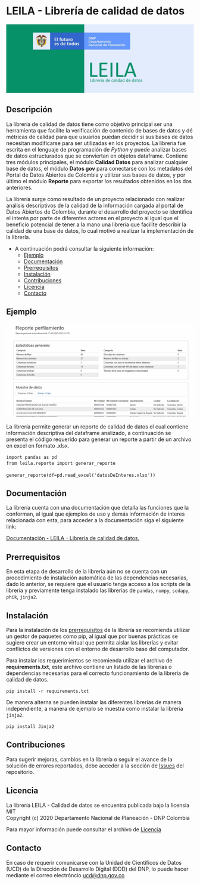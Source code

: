 # LEILA - Librería de calidad de datos

![screenshot](sphinx/source/_static/image/LEILA.jpg "LEILA")

## Descripción

La librería de calidad de datos tiene como objetivo principal ser una herramienta que facilite la verificación de contenido de bases de datos y dé métricas de calidad para que usuarios puedan decidir si sus bases de datos necesitan modificarse para ser utilizadas en los proyectos. La librería fue escrita en el lenguaje de programación de <em>Python</em> y puede analizar bases de datos estructurados que se conviertan en objetos dataframe. Contiene tres módulos principales, el módulo <strong>Calidad Datos</strong> para analizar cualquier base de datos, el módulo <strong>Datos gov</strong> para conectarse con los metadatos del Portal de Datos Abiertos de Colombia y utilizar sus bases de datos, y por último el módulo <strong>Reporte</strong> para exportar los resultados obtenidos en los dos anteriores.

La librería surge como resultado de un proyecto relacionado con realizar análisis descriptivos de la calidad de la información cargada al portal de Datos Abiertos de Colombia, durante el desarrollo del proyecto se identifica el interés por parte de diferentes actores en el proyecto al igual que el beneficio potencial de tener a la mano una librería que facilite describir la calidad de una base de datos, lo cual motivó a realizar la implementación de la librería.

- A continuación podrá consultar la siguiente información:
  - [Ejemplo](#ejemplo)
  - [Documentación](#documentaci%C3%B3n)
  - [Prerrequisitos](#prerrequisitos)
  - [Instalación](#instalaci%C3%B3n)
  - [Contribuciones](#contribuciones)
  - [Licencia](#licencia)
  - [Contacto](#contacto)

## Ejemplo

![screenshot](sphinx/source/_static/image/vista_reporte.gif "Reporte")


La librería permite generar un reporte de calidad de datos el cual contiene información descriptiva del dataframe analizado, a continuación se presenta el código requerido para generar un reporte a partir de un archivo en excel en formato .xlsx.

```
import pandas as pd
from leila.reporte import generar_reporte

generar_reporte(df=pd.read_excel('datosDeInteres.xlsx'))
```

## Documentación

La librería cuenta con una documentación que detalla las funciones que la conforman, al igual que ejemplos de uso y demás información de interes relacionada con esta, para acceder a la documentación siga el siguiente link:

[Documentación - LEILA - Librería de calidad de datos.](https://ucd-dnp.github.io/leila/)

## Prerrequisitos

En esta etapa de desarrollo de la librería aún no se cuenta con un procedimiento de instalación automática de las dependencias necesarias, dado lo anterior, se requiere que el usuario tenga acceso a los scripts de la librería y previamente tenga instalado las librerías de <code>pandas</code>, <code>numpy</code>, <code>sodapy</code>, <code>phik</code>, <code>jinja2</code>.


## Instalación

Para la instalación de los [prerrequisitos](#prerrequisitos) de la librería se recomienda utilizar un gestor de paquetes como pip, al igual que por buenas prácticas se sugiere crear un entorno virtual que permita aislar las librerías y evitar conflictos de versiones con el entorno de desarrollo base del computador.

Para instalar los requerimientos se recomienda utilizar el archivo de <strong>requirements.txt</strong>, este archivo contiene un listado de las librerias o dependencias necesarias para el correcto funcionamiento de la libreria de calidad de datos.

```
pip install -r requirements.txt
```

De manera alterna se pueden instalar las diferentes librerías de manera independiente, a manera de ejemplo se muestra como instalar la librería <code>jinja2</code>.

```
pip install Jinja2
```

## Contribuciones

Para sugerir mejoras, cambios en la librería o seguir el avance de la solución de errores reportados, debe acceder a la sección de [Issues](https://github.com/ucd-dnp/calidad_datos/issues) del repositorio.

## Licencia

La librería LEILA - Calidad de datos se encuentra publicada bajo la licensia MIT <br />
Copyright (c) 2020 Departamento Nacional de Planeación - DNP Colombia

Para mayor información puede consultar el archivo de [Licencia](https://github.com/ucd-dnp/calidad_datos/blob/master/LICENSE)

## Contacto

En caso de requerir comunicarse con la Unidad de Científicos de Datos (UCD) de la Dirección de Desarrollo Digital (DDD) del DNP, lo puede hacer mediante el correo electróncio ucd@dnp.gov.co